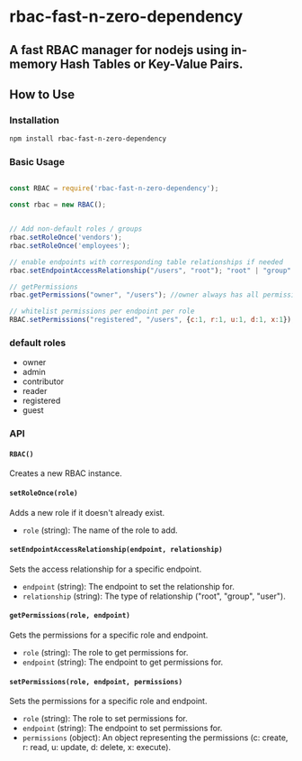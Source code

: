 # rbac-fast-n-zero-dependency

## A fast RBAC manager for nodejs using in-memory Hash Tables or Key-Value Pairs.

## How to Use

### Installation

```sh
npm install rbac-fast-n-zero-dependency
```

### Basic Usage

```javascript

const RBAC = require('rbac-fast-n-zero-dependency');

const rbac = new RBAC();


// Add non-default roles / groups
rbac.setRoleOnce('vendors');
rbac.setRoleOnce('employees');

// enable endpoints with corresponding table relationships if needed
rbac.setEndpointAccessRelationship("/users", "root"); "root" | "group" | "user"

// getPermissions
rbac.getPermissions("owner", "/users"); //owner always has all permissions if the endpoint was enabled

// whitelist permissions per endpoint per role
RBAC.setPermissions("registered", "/users", {c:1, r:1, u:1, d:1, x:1});

```

### default roles
- owner
- admin
- contributor
- reader
- registered
- guest

### API

#### `RBAC()`

Creates a new RBAC instance.

#### `setRoleOnce(role)`

Adds a new role if it doesn't already exist.

- `role` (string): The name of the role to add.

#### `setEndpointAccessRelationship(endpoint, relationship)`

Sets the access relationship for a specific endpoint.

- `endpoint` (string): The endpoint to set the relationship for.
- `relationship` (string): The type of relationship ("root", "group", "user").

#### `getPermissions(role, endpoint)`

Gets the permissions for a specific role and endpoint.

- `role` (string): The role to get permissions for.
- `endpoint` (string): The endpoint to get permissions for.

#### `setPermissions(role, endpoint, permissions)`

Sets the permissions for a specific role and endpoint.

- `role` (string): The role to set permissions for.
- `endpoint` (string): The endpoint to set permissions for.
- `permissions` (object): An object representing the permissions (c: create, r: read, u: update, d: delete, x: execute).
